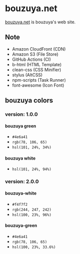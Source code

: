 # bouzuya.net

[bouzuya.net](https://bouzuya.net/) is bouzuya's web site.

## Note

- Amazon CloudFront (CDN)
- Amazon S3 (File Store)
- GitHub Actions (CI)
- b-html (HTML Template)
- clean-css (CSS Minifier)
- stylus (AltCSS)
- npm-scripts (Task Runner)
- font-awesome (Icon Font)

## bouzuya colors

### version: 1.0.0

#### bouzuya green

- `#4e6a41`
- `rgb(78, 106, 65)`
- `hsl(101, 24%, 34%)`

#### bouzuya white

- `hsl(101, 24%, 94%)`

### version: 2.0.0

#### bouzuya-white

- `#f4f7f2`
- `rgb(244, 247, 242)`
- `hsl(100, 23%, 96%)`

#### bouzuya-green

- `#4e6a41`
- `rgb(78, 106, 65)`
- `hsl(100, 23%, 33.6%)`
